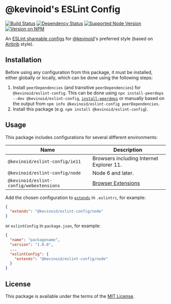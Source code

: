 @kevinoid's ESLint Config
=========================

[![Build Status](https://img.shields.io/travis/kevinoid/eslint-config-kevinoid/master.svg?style=flat&label=build+on+linux)](https://travis-ci.org/kevinoid/eslint-config-kevinoid)
[![Dependency Status](https://img.shields.io/david/kevinoid/eslint-config-kevinoid.svg?style=flat)](https://david-dm.org/kevinoid/eslint-config-kevinoid)
[![Supported Node Version](https://img.shields.io/node/v/@kevinoid/eslint-config.svg?style=flat)](https://www.npmjs.com/package/@kevinoid/eslint-config)
[![Version on NPM](https://img.shields.io/npm/v/@kevinoid/eslint-config.svg?style=flat)](https://www.npmjs.com/package/@kevinoid/eslint-config)

An [ESLint shareable
configs](https://eslint.org/docs/developer-guide/shareable-configs) for
[@kevinoid](https://github.com/kevinoid/)'s preferred style (based on
[Airbnb](https://github.com/airbnb/javascript/tree/master/packages/eslint-config-airbnb-base)
style).


## Installation

Before using any configuration from this package, it must be installed, either
globally or locally, which can be done using the following steps:

1.  Install `peerDependencies` (and transitive `peerDependencies`) for
    `@kevinoid/eslint-config`.  This can be done using `npx install-peerdeps
    --dev @kevinoid/eslint-config`,
    [`install-peerdeps`](https://www.npmjs.com/package/install-peerdeps) or
    manually based on the output from `npm info @kevinoid/eslint-config
    peerDependencies`.
2.  Install this package (e.g. `npm install @kevinoid/eslint-config`).


## Usage

This package includes configurations for several different environments:

| Name                                    | Description                              |
| --------------------------------------- | ---------------------------------------- |
| `@kevinoid/eslint-config/ie11`          | Browsers including Internet Explorer 11. |
| `@kevinoid/eslint-config/node`          | Node 6 and later.                        |
| `@kevinoid/eslint-config/webextensions` | [Browser Extensions](https://developer.mozilla.org/en-US/docs/Mozilla/Add-ons/WebExtensions) |

Add the chosen configuration to
[`extends`](https://eslint.org/docs/developer-guide/shareable-configs#using-a-shareable-config)
in `.eslintrc`, for example:

```json
{
  "extends": "@kevinoid/eslint-config/node"
}
```

or `eslintConfig` in `package.json`, for example:

```json
{
  "name": "packagename",
  "version": "1.0.0",
  ...
  "eslintConfig": {
    "extends": "@kevinoid/eslint-config/node"
  }
}
```


## License

This package is available under the terms of the
[MIT License](https://opensource.org/licenses/MIT).
